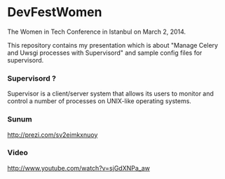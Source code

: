 DevFestWomen
============

The Women in Tech Conference in Istanbul on March 2, 2014. 

This repository contains my presentation which is about "Manage Celery and Uwsgi processes with Supervisord" and sample config files for supervisord. 

### Supervisord ?


Supervisor is a client/server system that allows its users to monitor and control a number of processes on UNIX-like operating systems.

### Sunum 

http://prezi.com/sv2eimkxnuoy

### Video

http://www.youtube.com/watch?v=sjGdXNPa_aw
